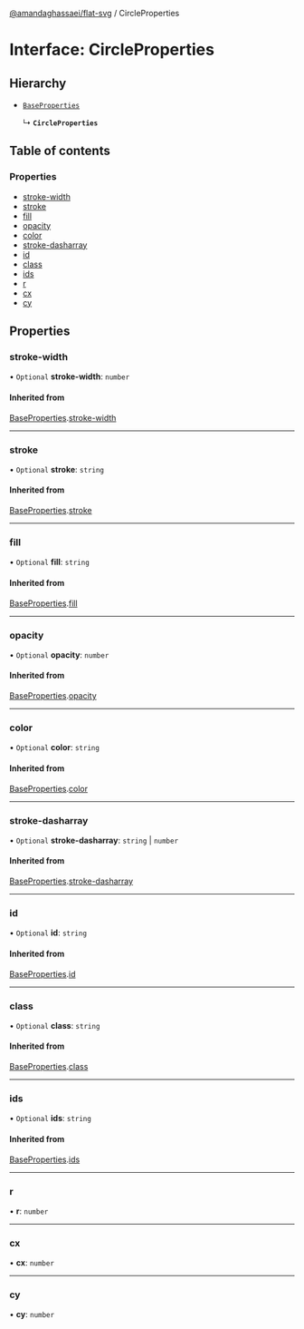 [@amandaghassaei/flat-svg](../README.md) / CircleProperties

# Interface: CircleProperties

## Hierarchy

- [`BaseProperties`](BaseProperties.md)

  ↳ **`CircleProperties`**

## Table of contents

### Properties

- [stroke-width](CircleProperties.md#stroke-width)
- [stroke](CircleProperties.md#stroke)
- [fill](CircleProperties.md#fill)
- [opacity](CircleProperties.md#opacity)
- [color](CircleProperties.md#color)
- [stroke-dasharray](CircleProperties.md#stroke-dasharray)
- [id](CircleProperties.md#id)
- [class](CircleProperties.md#class)
- [ids](CircleProperties.md#ids)
- [r](CircleProperties.md#r)
- [cx](CircleProperties.md#cx)
- [cy](CircleProperties.md#cy)

## Properties

### stroke-width

• `Optional` **stroke-width**: `number`

#### Inherited from

[BaseProperties](BaseProperties.md).[stroke-width](BaseProperties.md#stroke-width)

___

### stroke

• `Optional` **stroke**: `string`

#### Inherited from

[BaseProperties](BaseProperties.md).[stroke](BaseProperties.md#stroke)

___

### fill

• `Optional` **fill**: `string`

#### Inherited from

[BaseProperties](BaseProperties.md).[fill](BaseProperties.md#fill)

___

### opacity

• `Optional` **opacity**: `number`

#### Inherited from

[BaseProperties](BaseProperties.md).[opacity](BaseProperties.md#opacity)

___

### color

• `Optional` **color**: `string`

#### Inherited from

[BaseProperties](BaseProperties.md).[color](BaseProperties.md#color)

___

### stroke-dasharray

• `Optional` **stroke-dasharray**: `string` \| `number`

#### Inherited from

[BaseProperties](BaseProperties.md).[stroke-dasharray](BaseProperties.md#stroke-dasharray)

___

### id

• `Optional` **id**: `string`

#### Inherited from

[BaseProperties](BaseProperties.md).[id](BaseProperties.md#id)

___

### class

• `Optional` **class**: `string`

#### Inherited from

[BaseProperties](BaseProperties.md).[class](BaseProperties.md#class)

___

### ids

• `Optional` **ids**: `string`

#### Inherited from

[BaseProperties](BaseProperties.md).[ids](BaseProperties.md#ids)

___

### r

• **r**: `number`

___

### cx

• **cx**: `number`

___

### cy

• **cy**: `number`

